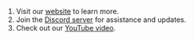 1. Visit our [website](https://leafhub.xyz) to learn more.
2. Join the [Discord server](https://discord.gg/leafhub) for assistance and updates.
3. Check out our [YouTube video](https://www.youtube.com/watch?v=W8JtRzJxvzs).
